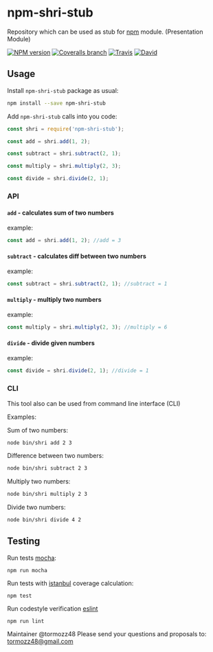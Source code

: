 # npm-shri-stub

Repository which can be used as stub for [npm](http://npmjs.com) module. (Presentation Module)

[![NPM version](http://img.shields.io/npm/v/npm-shri-stub.svg?style=flat)](http://www.npmjs.org/package/npm-shri-stub)
[![Coveralls branch](https://img.shields.io/coveralls/tormozz48/npm-shri-stub/master.svg)](https://coveralls.io/r/tormozz48/npm-shri-stub?branch=master)
[![Travis](https://img.shields.io/travis/tormozz48/npm-shri-stub.svg)](https://travis-ci.org/tormozz48/npm-shri-stub)
[![David](https://img.shields.io/david/tormozz48/npm-shri-stub.svg)](https://david-dm.org/tormozz48/npm-shri-stub)

## Usage

Install `npm-shri-stub` package as usual:
```bash
npm install --save npm-shri-stub
```

Add `npm-shri-stub` calls into you code:
```js
const shri = require('npm-shri-stub');

const add = shri.add(1, 2);

const subtract = shri.subtract(2, 1);

const multiply = shri.multiply(2, 3);

const divide = shri.divide(2, 1);
```

### API

#### `add` - calculates sum of two numbers

example:
```js
const add = shri.add(1, 2); //add = 3
```

#### `subtract` - calculates diff between two numbers

example:
```js
const subtract = shri.subtract(2, 1); //subtract = 1
```

#### `multiply` - multiply two numbers

example:
```js
const multiply = shri.multiply(2, 3); //multiply = 6
```

#### `divide` - divide given numbers

example:
```js
const divide = shri.divide(2, 1); //divide = 1 
```

### CLI

This tool also can be used from command line interface (CLI)

Examples: 

Sum of two numbers:
```bash
node bin/shri add 2 3
```

Difference between two numbers:
```bash
node bin/shri subtract 2 3
```

Multiply two numbers:
```bash
node bin/shri multiply 2 3
```

Divide two numbers:
```bash
node bin/shri divide 4 2
```

## Testing

Run tests [mocha](https://mochajs.org):
```
npm run mocha
```

Run tests with [istanbul](https://www.npmjs.com/package/istanbul) coverage calculation:
```
npm test
```

Run codestyle verification [eslint](http://eslint.org)
```
npm run lint
```

Maintainer @tormozz48
Please send your questions and proposals to: tormozz48@gmail.com
